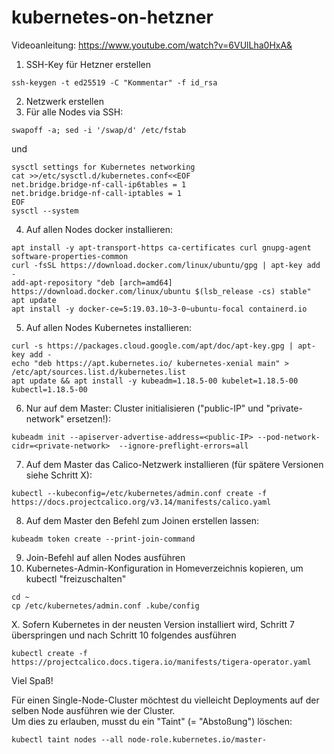 # kubernetes-on-hetzner

Videoanleitung:
https://www.youtube.com/watch?v=6VUlLha0HxA&

1. SSH-Key für Hetzner erstellen
```
ssh-keygen -t ed25519 -C "Kommentar" -f id_rsa
```

2. Netzwerk erstellen
3. Für alle Nodes via SSH:
```
swapoff -a; sed -i '/swap/d' /etc/fstab
```
und
```
sysctl settings for Kubernetes networking
cat >>/etc/sysctl.d/kubernetes.conf<<EOF
net.bridge.bridge-nf-call-ip6tables = 1
net.bridge.bridge-nf-call-iptables = 1
EOF
sysctl --system
```
4. Auf allen Nodes docker installieren:
```
apt install -y apt-transport-https ca-certificates curl gnupg-agent software-properties-common
curl -fsSL https://download.docker.com/linux/ubuntu/gpg | apt-key add -
add-apt-repository "deb [arch=amd64] https://download.docker.com/linux/ubuntu $(lsb_release -cs) stable"
apt update
apt install -y docker-ce=5:19.03.10~3-0~ubuntu-focal containerd.io
```
5. Auf allen Nodes Kubernetes installieren:
```
curl -s https://packages.cloud.google.com/apt/doc/apt-key.gpg | apt-key add -
echo "deb https://apt.kubernetes.io/ kubernetes-xenial main" > /etc/apt/sources.list.d/kubernetes.list
apt update && apt install -y kubeadm=1.18.5-00 kubelet=1.18.5-00 kubectl=1.18.5-00
```
6. Nur auf dem Master: Cluster initialisieren ("public-IP" und "private-network" ersetzen!):
```
kubeadm init --apiserver-advertise-address=<public-IP> --pod-network-cidr=<private-network>  --ignore-preflight-errors=all
```
7. Auf dem Master das Calico-Netzwerk installieren (für spätere Versionen siehe Schritt X):
```
kubectl --kubeconfig=/etc/kubernetes/admin.conf create -f https://docs.projectcalico.org/v3.14/manifests/calico.yaml
```
8. Auf dem Master den Befehl zum Joinen erstellen lassen:
```
kubeadm token create --print-join-command
```
9. Join-Befehl auf allen Nodes ausführen
10. Kubernetes-Admin-Konfiguration in Homeverzeichnis kopieren, um kubectl "freizuschalten"
```
cd ~
cp /etc/kubernetes/admin.conf .kube/config
```

X. Sofern Kubernetes in der neusten Version installiert wird, Schritt 7 überspringen und nach Schritt 10 folgendes ausführen
```
kubectl create -f https://projectcalico.docs.tigera.io/manifests/tigera-operator.yaml
```

Viel Spaß!


Für einen Single-Node-Cluster möchtest du vielleicht Deployments auf der selben Node ausführen wie der Cluster.  
Um dies zu erlauben, musst du ein "Taint" (= "Abstoßung") löschen:  
```
kubectl taint nodes --all node-role.kubernetes.io/master-
```
